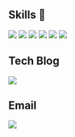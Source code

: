 ## Skills 👋
![](http://img.shields.io/badge/Python-yellow?style=flat-square&logo=Python)
![](http://img.shields.io/badge/Django-092E20?style=flat-square&logo=Django)
![](http://img.shields.io/badge/Flask-000000?style=flat-square&logo=Flask)
![](http://img.shields.io/badge/MySQL-white?style=flat-square&logo=MySQL)
![](http://img.shields.io/badge/.NET-5C2D91?style=flat-square&logo=.NET)
![](http://img.shields.io/badge/Git-white?style=flat-square&logo=Git)

## Tech Blog
[![](http://img.shields.io/badge/Velog-1DBF73?style=flat-square&logo=Vagrant&link=https://velog.io/@kho5420)](https://velog.io/@kho5420)

## Email
<a href="mailto:kho5420@gmail.com"><img src="http://img.shields.io/badge/Gmail-FFFFFF?style=flat-square&logo=Gmail&logo-color=white&link=kho5420@gmail.com"></a></p>

<!--
**kho5420/kho5420** is a ✨ _special_ ✨ repository because its `README.md` (this file) appears on your GitHub profile.

Here are some ideas to get you started:

- 🔭 I’m currently working on ...
- 🌱 I’m currently learning ...
- 👯 I’m looking to collaborate on ...
- 🤔 I’m looking for help with ...
- 💬 Ask me about ...
- 📫 How to reach me: ...
- 😄 Pronouns: ...
- ⚡ Fun fact: ...
-->
